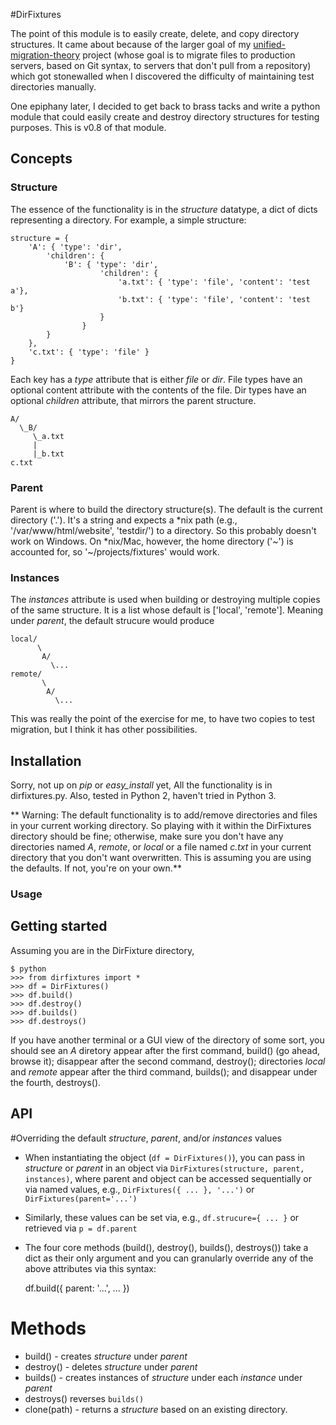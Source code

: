 #DirFixtures

The point of this module is to easily create, delete, and copy directory structures. It came about because of the larger goal of my [unified-migration-theory](https://github.com/athill/unified-migration-theory) project (whose goal is to migrate files to production servers, based on Git syntax, to servers that don't pull from a repository) which got stonewalled when I discovered the difficulty of maintaining test directories manually. 

One epiphany later, I decided to get back to brass tacks and write a python module that could easily create and destroy directory structures for testing purposes. This is v0.8 of that module.

## Concepts

### Structure
The essence of the functionality is in the *structure* datatype, a dict of dicts representing a directory. For example, a simple structure:

	structure = {
		'A': { 'type': 'dir', 
			'children': { 
				'B': { 'type': 'dir', 
						'children': {
							'a.txt': { 'type': 'file', 'content': 'test a'},
							'b.txt': { 'type': 'file', 'content': 'test b'}
						}
					}
			}
		},
		'c.txt': { 'type': 'file' }
	}

Each key has a *type* attribute that is either *file* or *dir*. File types have an optional content attribute with the contents of the file. Dir types have an optional *children* attribute, that mirrors the parent structure. 

	A/
	  \_B/
	     \_a.txt
	     |
	     |_b.txt
	c.txt

### Parent
Parent is where to build the directory structure(s). The default is the current directory ('.'). It's a string and expects a *nix path (e.g., '/var/www/html/website', 'testdir/') to a directory. So this probably doesn't work on Windows. On *nix/Mac, however, the home directory ('~') is accounted for, so '~/projects/fixtures' would work.

### Instances
The *instances* attribute is used when building or destroying multiple copies of the same structure. It is a list whose default is ['local', 'remote']. Meaning under *parent*, the default strucure would produce

	local/
	      \
	       A/
	         \...
	remote/
		   \
		    A/
		      \...

This was really the point of the exercise for me, to have two copies to test migration, but I think it has other possibilities. 

## Installation
Sorry, not up on *pip* or *easy_install* yet, All the functionality is in dirfixtures.py. Also, tested in Python 2, haven't tried in Python 3.

** Warning: The default functionality is to add/remove directories and files in your current working directory. So playing with it within the DirFixtures directory should be fine; otherwise, make sure you don't have any directories named *A*, *remote*, or *local* or a file named *c.txt* in your current directory that you don't want overwritten. This is assuming you are using the defaults. If not, you're on your own.**

### Usage
## Getting started
Assuming you are in the DirFixture directory, 

	$ python
	>>> from dirfixtures import *
	>>> df = DirFixtures()
	>>> df.build()
	>>> df.destroy()
	>>> df.builds()
	>>> df.destroys()

If you have another terminal or a GUI view of the directory of some sort, you should see an *A* diretory appear after the first command, build() (go ahead, browse it); disappear after the second command, destroy(); directories *local* and *remote* appear after the third command, builds(); and disappear under the fourth, destroys().

## API
#Overriding the default *structure*, *parent*, and/or *instances* values
* When instantiating the object (`df = DirFixtures()`), you can pass in *structure* or *parent* in an object via  `DirFixtures(structure, parent, instances)`, where parent and object can be accessed sequentially or via named values, e.g., `DirFixtures({ ... }, '...')` or `DirFixtures(parent='...')`
* Similarly, these values can be set via, e.g., `df.strucure={ ... }` or retrieved via `p = df.parent`
* The four core methods (build(), destroy(), builds(), destroys()) take a dict as their only argument and you can granularly override any of the above attributes via this syntax:

	df.build({ parent: '...', ... })

# Methods
* build() - creates *structure* under *parent*
* destroy() - deletes *structure* under *parent*
* builds() - creates instances of *structure* under each *instance* under *parent*
* destroys()  reverses `builds()`
* clone(path) - returns a *structure* based on an existing directory. 






